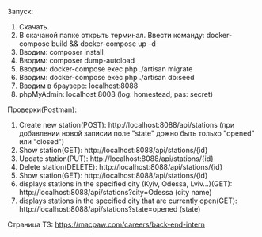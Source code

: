 Запуск:

1. Скачать. 
2. В скачаной папке открыть терминал. Ввести команду: docker-compose build && docker-compose up -d
3. Вводим: composer install
4. Вводим: composer dump-autoload
5. Вводим: docker-compose exec php ./artisan migrate
6. Вводим: docker-compose exec php ./artisan db:seed
7. Вводим в браузере: localhost:8088
8. phpMyAdmin: localhost:8008 (log: homestead, pas: secret)

Проверки(Postman):

1. Create new station(POST): http://localhost:8088/api/stations (при добавлении новой записии поле "state" дожно быть только "opened" или "closed")
2. Show station(GET): http://localhost:8088/api/stations/{id}
3. Update station(PUT): http://localhost:8088/api/stations/{id}   
4. Delete station(DELETE): http://localhost:8088/api/stations/{id}
5. Show station(GET): http://localhost:8088/api/stations/{id}
6. displays stations in the specified city (Kyiv, Odessa, Lviv…)(GET): http://localhost:8088/api/stations?city=Odessa (city name)
7. displays stations in the specified city that are currently open(GET): http://localhost:8088/api/stations?state=opened (state)

Cтраница ТЗ: https://macpaw.com/careers/back-end-intern
